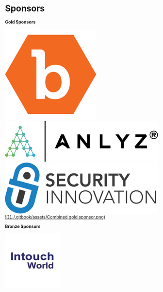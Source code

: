 # Sponsors

**Gold Sponsors**

[![](../.gitbook/assets/bugcrowd.png)](https://www.bugcrowd.com)
[![](../.gitbook/assets/logo.png)](https://www.anlyz.co)
[![](../.gitbook/assets/silogostacked.png)](https://www.securityinnovation.com)
[![](../.gitbook/assets/Combined gold sponsor.png)](http://www.peritusinfosec.com)

**Bronze Sponsors**

[![](../.gitbook/assets/intouch-world-squarelogo-1469090815534.png)](http://www.intouchworld.net)

